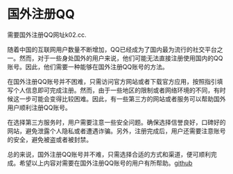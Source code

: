 # 国外注册QQ

需要国外注册QQ网址k02.cc.

随着中国的互联网用户数量不断增加，QQ已经成为了国内最为流行的社交平台之一。然而，对于一些身处国外的用户来说，他们可能无法直接注册使用国内的QQ账号。因此，他们需要一种能够在国外注册QQ账号的方法。

在国外注册QQ账号并不困难，只需访问官方网站或者下载官方应用，按照指引填写个人信息即可完成注册。然而，由于一些地区的限制或者网络环境的不同，有时候这一步可能会变得比较困难。因此，有一些第三方的网站或者服务可以帮助国外用户顺利注册QQ账号。

在选择第三方服务时，用户需要注意一些安全问题。确保选择信誉良好，口碑好的网站，避免泄露个人隐私或者遭遇诈骗。另外，注册完成后，用户还需要注意账号的安全，避免被盗或者被封禁。

总的来说，国外注册QQ账号并不难，只需选择合适的方式和渠道，便可顺利完成。希望以上内容对需要在国外注册QQ账号的用户有所帮助。[github](https://github.com)